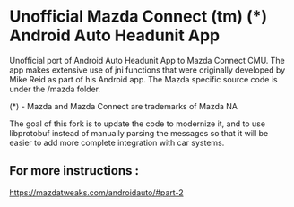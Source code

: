 # Unofficial Mazda Connect (tm) (*) Android Auto Headunit App

Unofficial port of Android Auto Headunit App to Mazda Connect CMU. The app makes extensive use of jni functions that were originally developed by Mike Reid as part of his Android app. The Mazda specific source code is under the /mazda folder.

(*) - Mazda and Mazda Connect are trademarks of Mazda NA

The goal of this fork is to update the code to modernize it, and to use libprotobuf instead of manually parsing the messages so that it will be easier to add more complete integration with car systems.

## For more instructions : 
https://mazdatweaks.com/androidauto/#part-2
